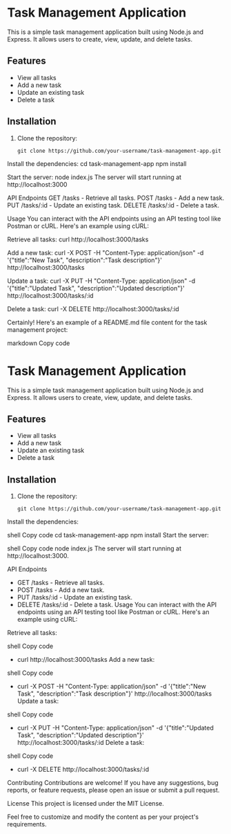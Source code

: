 # Task Management Application

This is a simple task management application built using Node.js and Express. It allows users to create, view, update, and delete tasks.

## Features

- View all tasks
- Add a new task
- Update an existing task
- Delete a task

## Installation

1. Clone the repository:

   ```shell
   git clone https://github.com/your-username/task-management-app.git
   
Install the dependencies:
  cd task-management-app
  npm install

Start the server:
  node index.js
The server will start running at http://localhost:3000

API Endpoints
  GET /tasks - Retrieve all tasks.
  POST /tasks - Add a new task.
  PUT /tasks/:id - Update an existing task.
  DELETE /tasks/:id - Delete a task.

Usage
You can interact with the API endpoints using an API testing tool like Postman or cURL. Here's an example using cURL:

Retrieve all tasks:
  curl http://localhost:3000/tasks

Add a new task:
  curl -X POST -H "Content-Type: application/json" -d '{"title":"New Task", "description":"Task description"}' http://localhost:3000/tasks

Update a task:
  curl -X PUT -H "Content-Type: application/json" -d '{"title":"Updated Task", "description":"Updated description"}' http://localhost:3000/tasks/:id

Delete a task:
  curl -X DELETE http://localhost:3000/tasks/:id


Certainly! Here's an example of a README.md file content for the task management project:

markdown
Copy code
# Task Management Application

This is a simple task management application built using Node.js and Express. It allows users to create, view, update, and delete tasks.

## Features

- View all tasks
- Add a new task
- Update an existing task
- Delete a task

## Installation

1. Clone the repository:

   ```shell
   git clone https://github.com/your-username/task-management-app.git
Install the dependencies:

shell
Copy code
cd task-management-app
npm install
Start the server:

shell
Copy code
node index.js
The server will start running at http://localhost:3000.

API Endpoints
- GET /tasks - Retrieve all tasks.
- POST /tasks - Add a new task.
- PUT /tasks/:id - Update an existing task.
- DELETE /tasks/:id - Delete a task.
Usage
  You can interact with the API endpoints using an API testing tool like Postman or cURL. Here's an example using cURL:

Retrieve all tasks:

shell
Copy code
- curl http://localhost:3000/tasks
Add a new task:

shell
Copy code
- curl -X POST -H "Content-Type: application/json" -d '{"title":"New Task", "description":"Task description"}' http://localhost:3000/tasks
Update a task:

shell
Copy code
- curl -X PUT -H "Content-Type: application/json" -d '{"title":"Updated Task", "description":"Updated description"}' http://localhost:3000/tasks/:id
Delete a task:

shell
Copy code
- curl -X DELETE http://localhost:3000/tasks/:id

Contributing
Contributions are welcome! If you have any suggestions, bug reports, or feature requests, please open an issue or submit a pull request.
  
License
  This project is licensed under the MIT License.
  
Feel free to customize and modify the content as per your project's requirements.
